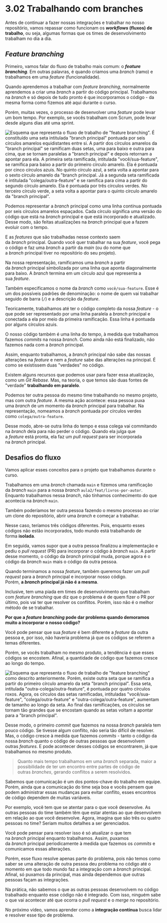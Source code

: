 # 3.02 Trabalhando com branches
Antes de continuar a fazer nossas integrações e trabalhar no nosso repositório, vamos repassar como funcionam os **_workflows_ (fluxos) de trabalho**, ou seja, algumas formas que os times de desenvolvimento trabalham no dia a dia.

## _Feature branching_

Primeiro, vamos falar do fluxo de trabalho mais comum: o **_feature branching_**. Em outras palavras, é quando criamos uma _branch_ (ramo) e trabalhamos em uma _feature_ (funcionalidade).

Quando aprendemos a trabalhar com _feature branching_, normalmente aprendemos a criar uma _branch_ a partir do código principal. Trabalhamos na _branch_ e só depois de tudo pronto é que incorporamos o código - da mesma forma como fizemos até aqui durante o curso.

Porém, muitas vezes, o processo de desenvolver uma _feature_ pode levar um bom tempo. Por exemplo, se vocês trabalham com Scrum, pode levar desde alguns dias até uma sprint.

![Esquema que representa o fluxo de trabalho de "feature branching". É constituído uma seta intitulada "branch principal" pontuada por seis círculos amarelos equidistantes entre si. A partir dos círculos amarelos da "branch principal" se ramificam duas setas, uma para baixo e outra para cima, que se tornam paralelas a "branch principal" e depois retornam a apontar para ela. A primeira seta ramificada, intitulada "você/sua-feature", se ramifica para baixo a partir do primeiro círculo amarelo. Ela é pontuada por cinco círculos azuis.  No quinto círculo azul, a seta volta a apontar para o sexto círculo amarelo da "branch principal. Já a segunda seta ramificada é intitulada "colega/outra-feature" e se ramifica para cima a partir do segundo círculo amarelo. Ela é pontuada por três círculos verdes. No terceiro círculo verde, a seta volta a apontar para o quinto círculo amarelo da "branch principal".](https://cdn1.gnarususercontent.com.br/1/1319058/23f27a0e-0d3b-4b51-907e-9f65c863e0e1.png)

Podemos representar a _branch_ principal como uma linha contínua pontuada por seis círculos amarelos espaçados. Cada círculo significa uma versão do código que está na _branch_ principal e que está incorporado e atualizado. Desse modo, são feitas atualizações na _branch_ principal que a fazem evoluir com o tempo.

E as _features_ que são trabalhadas nesse contexto saem da _branch_ principal. Quando você quer trabalhar na sua _feature_, você pega o código e faz uma _branch_ a partir da _main_ (ou do nome que a _branch_ principal tiver no repositório do seu projeto).

Na nossa representação, ramificamos uma _branch_ a partir da _branch_ principal simbolizada por uma linha que aponta diagonalmente para baixo. A _branch_ termina em um círculo azul que representa a sua _feature_.

Também especificamos o nome da _branch_ como `você/sua-feature`. Esse é um dos possíveis padrões de denominação: o nome de quem vai trabalhar seguido de barra (`/`) e a descrição da _feature_.

Teoricamente, trabalhamos até ter o código completo da nossa _feature_ - o que pode ser representado por uma linha paralela a _branch_ principal e conectada a ela por meio da primeira ramificação. Essa linha é pontuada por alguns círculos azuis.

O nosso código também é uma linha do tempo, à medida que trabalhamos fazemos _commits_ na nossa _branch_. Como ainda não está finalizado, não fazemos nada com a _branch_ principal.

Assim, enquanto trabalhamos, a _branch_ principal não sabe das nossas alterações na _feature_ e nem a _feature_ sabe das alterações na principal. É como se existissem duas "verdades" no código.

Existem alguns recursos que podemos usar para fazer essa atualização, como um _Git Rebase_. Mas, na teoria, o que temos são duas fontes de "verdade" **trabalhando em paralelo**.

Podemos ter outra pessoa do mesmo time trabalhando no mesmo projeto, mas com outra _feature_. A mesma ação acontece: essa pessoa puxa uma _branch_ de um momento da _branch_ principal para trabalhar. Na representação, nomeamos a _branch_ pontuada por círculos verdes como `colega/outra-feature`.

Desse modo, abre-se outra linha do tempo e essa colega vai commitando na _branch_ dela para não perder o código. Quando ela julga que a _feature_ está pronta, ela faz um _pull request_ para ser incorporada na _branch_ principal.

## Desafios do fluxo

Vamos aplicar esses conceitos para o projeto que trabalhamos durante o curso.

Trabalhamos em uma _branch_ chamada `main` e fizemos uma ramificação da _branch_ `main` para a nossa _branch_ `aula2/feat/livros-por-autor`. Enquanto trabalhamos nessa _branch_, não tínhamos conhecimento do que acontecia na _branch_ `main`.

Também poderíamos ter outra pessoa fazendo o mesmo processo ao criar um clone do repositório, abrir uma _branch_ e começar a trabalhar.

Nesse caso, teríamos três códigos diferentes. Pois, enquanto esses códigos não estão incorporados, todo mundo está trabalhando de forma **isolada**.

Em seguida, vamos supor que a outra pessoa finalizou a implementação e pediu o _pull request_ (PR) para incorporar o código à _branch_ `main`. A partir desse momento, o código da _branch_ principal muda, porque agora é o código da _branch_ `main` mais o código da outra pessoa.

Quando terminamos a nossa _feature_, também queremos fazer um _pull request_ para a _branch_ principal e incorporar nosso código. Porém, **a _branch_ principal já não é a mesma**.

Inclusive, tem uma piada em times de desenvolvimento que trabalham com _feature branching_ que diz que o problema é de quem fizer o PR por último, pois vai ter que resolver os conflitos. Porém, isso não é o melhor método de se trabalhar.

**Por que a _feature branching_ pode dar problema quando demoramos muito a incorporar o nosso código?**

Você pode pensar que sua _feature_ é bem diferente a _feature_ da outra pessoa e, por isso, não haveria problema já que os códigos se referem a temas diferentes.

Porém, se vocês trabalham no mesmo produto, a tendência é que esses códigos se encostem. Afinal, a quantidade de código que fazemos cresce ao longo do tempo.

![Esquema que representa o fluxo de trabalho de "feature branching" como descrito anteriormente. Porém, existe outra seta que se ramifica a partir do primeiro círculo amarelo da seta "branch principal". Essa seta, intitulada "outra-colega/outra-feature", é pontuada por quatro círculos roxos. Agora, os círculos das setas ramificadas, intituladas "você/sua-feature", "colega/outra-feature" e "outra-colega/outra-feature", aumentam de tamanho ao longo da seta. Ao final das ramificações, os círculos se tornam tão grandes que se encostam quando as setas voltam a apontar para a "branch principal".](https://cdn1.gnarususercontent.com.br/1/1319058/8f9e18e5-f746-435e-89d1-4408cea81f70.png)

Desse modo, o primeiro _commit_ que fazemos na nossa _branch_ paralela tem pouco código. Se tivesse algum conflito, não seria tão difícil de resolver. Mas, o código cresce à medida que fazemos _commits_ - tanto o código da nossa _branch_ quanto o código de outras pessoas que desenvolvem outras _features_. E pode acontecer desses códigos se encontrarem, já que trabalhamos no mesmo produto.

> Quanto mais tempo trabalhamos em uma _branch_ separada, maior a possibilidade de ter um encontro entre partes de código de outras _branches_, gerando conflitos a serem resolvidos.

Sabemos que comunicação é um dos pontos-chave do trabalho em equipe. Porém, ainda que a comunicação do time seja boa e vocês pensem que podem administrar essas mudanças para evitar conflito, esses encontros de código dependem de muitas variáveis.

Por exemplo, você tem que se atentar para o que você desenvolve. As outras pessoas do time também têm que estar atentas ao que desenvolvem em relação ao que você desenvolve. Agora, imagina que são três ou quatro pessoas no time? Seriam muitos detalhes a ser gerenciados.

Você pode pensar para resolver isso é só atualizar o que tem na _branch_ principal enquanto trabalhamos. Assim, puxamos da _branch_ principal periodicamente à medida que fazemos os _commits_ e comunicamos essas alterações.

Porém, esse fluxo resolve apenas parte do problema, pois não temos como saber se uma alteração de outra pessoa deu problema no código até o momento em que todo mundo faz a integração com a _branch_ principal. Afinal, só puxamos da principal, mas ainda dependemos que outras pessoas façam as integrações.

Na prática, não sabemos o que as outras pessoas desenvolvem no código trabalhado enquanto esse código não é integrado. Com isso, ninguém sabe o que vai acontecer até que ocorra o _pull request_ e o _merge_ no repositório.

No próximo vídeo, vamos aprender como a **integração contínua** busca lidar e resolver esse tipo de problema.